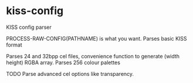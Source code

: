 # kiss-config
KISS config parser

PROCESS-RAW-CONFIG(PATHNAME) is what you want. 
Parses basic KISS format

Parses 24 and 32bpp cel files, convenience function to generate (width height) RGBA array. 
Parses 256 colour palettes 


TODO
Parse advanced cel options like transparency.
